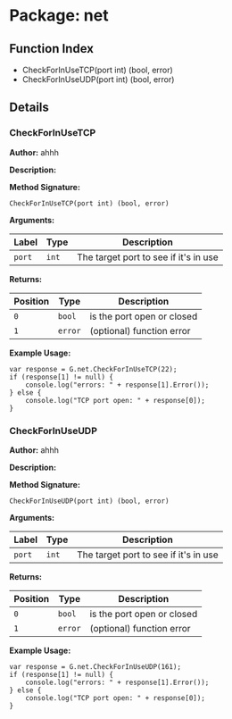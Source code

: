 # Package: net

## Function Index

- CheckForInUseTCP(port int) (bool, error)
- CheckForInUseUDP(port int) (bool, error)

## Details

### CheckForInUseTCP

**Author:** ahhh

**Description:** 

**Method Signature:**

```
CheckForInUseTCP(port int) (bool, error)
```

**Arguments:**

| Label     | Type         | Description                                |
|-----------|--------------|--------------------------------------------|
| `port`    | `int`        | The target port to see if it's in use      |

**Returns:**

| Position  | Type         | Description                                |
|-----------|--------------|--------------------------------------------|
| `0`       | `bool`       | is the port open or closed                 |
| `1`       | `error`      | (optional) function error                  |

**Example Usage:**

```
var response = G.net.CheckForInUseTCP(22);
if (response[1] != null) {
    console.log("errors: " + response[1].Error());
} else {
    console.log("TCP port open: " + response[0]);
}
```

### CheckForInUseUDP

**Author:** ahhh

**Description:** 

**Method Signature:**

```
CheckForInUseUDP(port int) (bool, error)
```

**Arguments:**

| Label     | Type         | Description                                |
|-----------|--------------|--------------------------------------------|
| `port`    | `int`        | The target port to see if it's in use      |

**Returns:**

| Position  | Type         | Description                                |
|-----------|--------------|--------------------------------------------|
| `0`       | `bool`       | is the port open or closed                 |
| `1`       | `error`      | (optional) function error                  |

**Example Usage:**

```
var response = G.net.CheckForInUseUDP(161);
if (response[1] != null) {
    console.log("errors: " + response[1].Error());
} else {
    console.log("TCP port open: " + response[0]);
}
```